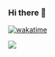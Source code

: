### Hi there 👋

<!--
**wilgnerschuertz/wilgnerschuertz** is a ✨ _special_ ✨ repository because its `README.md` (this file) appears on your GitHub profile.

Here are some ideas to get you started:

- 🔭 I’m currently working on ...
- 🌱 I’m currently learning ...
- 👯 I’m looking to collaborate on ...
- 🤔 I’m looking for help with ...
- 💬 Ask me about ...
- 📫 How to reach me: ...
- 😄 Pronouns: ...
- ⚡ Fun fact: ...
-->

[![wakatime](https://wakatime.com/badge/github/wilgnerschuertz/projects.svg)](https://wakatime.com/badge/github/wilgnerschuertz/projects)


<img src="https://wakatime.com/badge/github/wilgnerschuertz/projects.svg">
